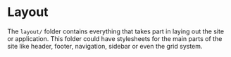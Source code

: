 # Layout

The `layout/` folder contains everything that takes part in laying out the site or application. This folder could have stylesheets for the main parts of the site like header, footer, navigation, sidebar or even the grid system.